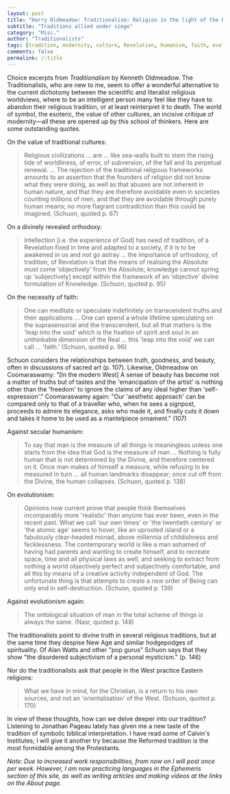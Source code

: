 ```yaml
---
layout: post
title: "Harry Oldmeadow: Traditionalism: Religion in the light of the Perennial Philosophy"
subtitle: "Traditions allied under siege"
category: "Misc."
author: "Traditionalists"
tags: [tradition, modernity, culture, Revelation, humanism, faith, evolutionism, East, Jonathan Pageau, Calvin]
comments: false
permalink: /:title
---
```


Choice excerpts from *Traditionalism* by Kenneth Oldmeadow. The Traditionalists, who are new to me, seem to offer a wonderful alternative to the current dichotomy between the scientific and literalist religious worldviews, where to be an intelligent person many feel like they have to abandon their religious tradition, or at least reinterpret it to death. The world of symbol, the esoteric, the value of other cultures, an incisive critique of modernity—all these are opened up by this school of thinkers. Here are some outstanding quotes.

On the value of traditional cultures:

> Religious civilizations ... are ... like sea-walls built to stem the rising tide of worldliness, of error, of subversion, of the fall and its perpetual renewal. ... The rejection of the traditional religious frameworks amounts to an assertion that the founders of religion did not know what they were doing, as well as that abuses are not inherent in human nature, and that they are therefore avoidable even in societies counting millions of men, and that they are avoidable through purely human means; no more flagrant contradiction than this could be imagined. (Schuon, quoted p. 67)

On a divinely revealed orthodoxy:

> Intellection [i.e. the experience of God] has need of tradition, of a Revelation fixed in time and adapted to a society, if it is to be awakened in us and not go astray ... the importance of orthodoxy, of tradition, of Revelation is that the means of realising the Absolute must come 'objectively' from the Absolute; knowledge cannot spring up 'subjectively] except within the framework of an 'objective' divine formulation of Knowledge. (Schuon, quoted p. 95)

On the necessity of faith:

> One can meditate or speculate indefinitely on transcendent truths and their applications ... One can spend a whole lifetime speculating on the suprasensorial and the transcendent, but all that matters is the 'leap into the void' which is the fixation of spirit and soul in an unthinkable dimension of the Real ... this 'leap into the void' we can call ... 'faith.' (Schuon, quoted p. 96)

Schuon considers the relationships between truth, goodness, and beauty, often in discussions of sacred art (p. 107). Likewise, Oldmeadow on Coomaraswamy: "[In the modern West] A sense of beauty has become not a matter of truths but of tastes and the 'emancipation of the artist' is nothing other than the 'freedom' to ignore the claims of any ideal higher than 'self-expression'." Coomaraswamy again: "Our 'aesthetic approach' can be compared only to that of a traveller who, when he sees a signpost, proceeds to admire its elegance, asks who made it, and finally cuts it down and takes it home to be used as a mantelpiece ornament." (107)

Against secular humanism:

> To say that man is the measure of all things is meaningless unless one starts from the idea that God is the measure of man ... Nothing is fully human that is not determined by the Divine, and therefore centered on it. Once man makes of himself a measure, while refusing to be measured in turn ... all human landmarks disappear; once cut off from the Divine, the human collapses. (Schuon, quoted p. 138)

On evolutionism:

> Opinions now current prove that people think themselves incomparably more 'realistic' than anyone has ever been, even in the recent past. What we call 'our own times' or 'the twentieth century' or 'the atomic age' seems to hover, like an uprooted island or a fabulously clear-headed monad, above millennia of childishness and fecklessness. The contemporary world is like a man ashamed of having had parents and wanting to create himself, and to recreate space, time and all physical laws as well, and seeking to extract from nothing a world objectively perfect and subjectively comfortable, and all this by means of a creative activity independent of God. The unfortunate thing is that attempts to create a new order of Being can only end in self-destruction. (Schuon, quoted p. 139)

Against evolutionism again:

> The ontological situation of man in the total scheme of things is always the same. (Nasr, quoted p. 148)

The traditionalists point to divine truth in several religious traditions, but at the same time they despise New Age and similar hodgepodges of spirituality. Of Alan Watts and other "pop gurus" Schuon says that they show "the disordered subjectivism of a personal mysticism." (p. 146)

Nor do the traditionalists ask that people in the West practice Eastern religions:

> What we have in mind, for the Christian, is a return to his own sources, and not an 'orientalisation' of the West. (Schuon, quoted p. 170)

In view of these thoughts, how can we delve deeper into our tradition? Listening to Jonathan Pageau lately has given me a new taste of the tradition of symbolic biblical interpretation. I have read some of Calvin's Institutes; I will give it another try because the Reformed tradition is the most formidable among the Protestants.

*Note: Due to increased work responsibilities, from now on I will post once per week. However, I am now practicing languages in the Ephemeris section of this site, as well as writing articles and making videos at the links on the About page.*